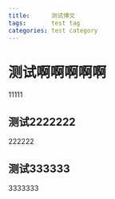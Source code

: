 ```yaml
---
title:      测试博文
tags:       test tag
categories: test category
---
```


# 测试啊啊啊啊啊
11111

## 测试2222222
222222

## 测试333333
3333333